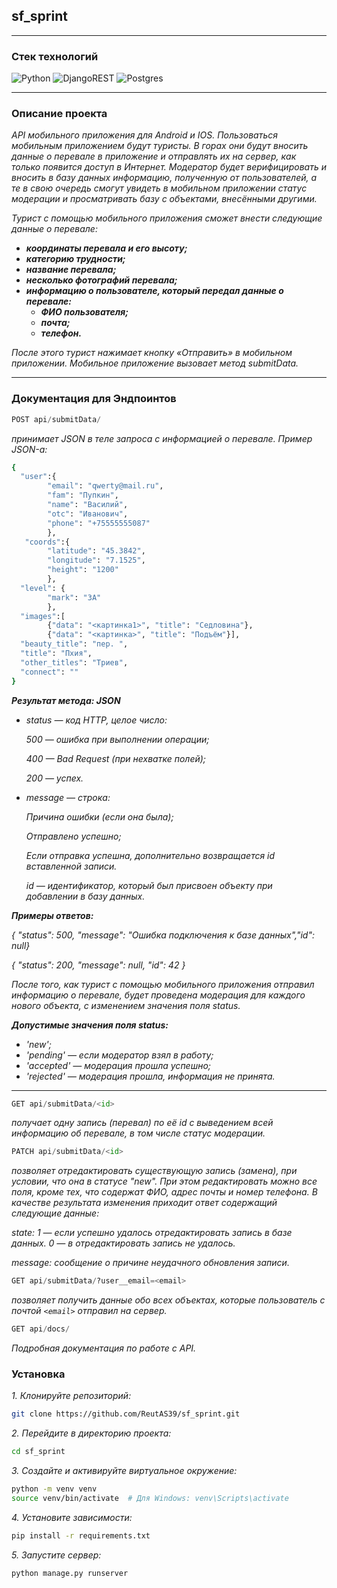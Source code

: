 ## sf_sprint

______
### Стек технологий 


![Python](https://img.shields.io/badge/python-3670A0?style=for-the-badge&logo=python&logoColor=ffdd54)
![DjangoREST](https://img.shields.io/badge/DJANGO-REST-ff1709?style=for-the-badge&logo=django&logoColor=white&color=ff1709&labelColor=gray)
![Postgres](https://img.shields.io/badge/postgres-%23316192.svg?style=for-the-badge&logo=postgresql&logoColor=white)
______
### Описание проекта

_API мобильного приложения для Android и IOS.
*Пользоваться мобильным приложением будут туристы. В горах они будут вносить данные о перевале в приложение и отправлять их на сервер, как только появится доступ в Интернет.*
*Модератор будет верифицировать и вносить в базу данных информацию, полученную от пользователей, а те в свою очередь смогут увидеть в мобильном приложении статус модерации и просматривать базу с объектами, внесёнными другими.*_

*Турист с помощью мобильного приложения сможет внести следующие данные о перевале:*
+ ***координаты перевала и его высоту;***
+ ***категорию трудности;***
+ ***название перевала;***
+ ***несколько фотографий перевала;***
+ ***информацию о пользователе, который передал данные о перевале:***
  + ***ФИО пользователя;***
  + ***почта;***
  + ***телефон.***

*После этого турист нажимает кнопку «Отправить» в мобильном приложении. Мобильное приложение вызовает метод submitData.*

______

### Документация для Эндпоинтов 
 
```python
POST api/submitData/
 ```
 
 *принимает JSON в теле запроса с информацией о перевале. Пример JSON-а:*

``` sh
{
  "user":{
		"email": "qwerty@mail.ru", 
		"fam": "Пупкин", 
		"name": "Василий", 
		"otc": "Иванович", 
		"phone": "+75555555087"
	    }, 
   "coords":{
		"latitude": "45.3842",
		"longitude": "7.1525",
		"height": "1200"
		},
  "level": {
        "mark": "3А"
        },
  "images":[
        {"data": "<картинка1>", "title": "Седловина"}, 
        {"data": "<картинка>", "title": "Подъём"}],
  "beauty_title": "пер. ",
  "title": "Пхия",
  "other_titles": "Триев",
  "connect": ""
}

```

***Результат метода: JSON***

+ *status — код HTTP, целое число:*
 
    *500 — ошибка при выполнении операции;*
    
    *400 — Bad Request (при нехватке полей);*
    
    *200 — успех.*
    
+ *message — строка:*

   *Причина ошибки (если она была);*
    
    *Отправлено успешно;*
    
    *Если отправка успешна, дополнительно возвращается id вставленной записи.*
    
    *id — идентификатор, который был присвоен объекту при добавлении в базу данных.*
    
    
***Примеры oтветов:***

*{ "status": 500, "message": "Ошибка подключения к базе данных","id": null}*

*{ "status": 200, "message": null, "id": 42 }*


*После того, как турист с помощью мобильного приложения отправил информацию о перевале, будет проведена модерация для каждого нового объекта, с изменением значения поля status.*

***Допустимые значения поля status:***

+ *'new';*
+ *'pending' — если модератор взял в работу;*
+ *'accepted' — модерация прошла успешно;*
+ *'rejected' — модерация прошла, информация не принята.*

______

```python
GET api/submitData/<id>
```
*получает одну запись (перевал) по её id с выведением всей информацию об перевале, в том числе статус модерации.*



```python
PATCH api/submitData/<id>
```

*позволяет отредактировать существующую запись (замена), при условии, что она в статусе "new". При этом редактировать можно все поля, кроме тех, что содержат ФИО, адрес почты и номер телефона. В качестве результата изменения приходит ответ содержащий следующие данные:*

 *state:*
     *1 — если успешно удалось отредактировать запись в базе данных.*
     *0 — в отредактировать запись не удалось.*
    
 *message: сообщение о причине неудачного обновления записи.*


   
```python
GET api/submitData/?user__email=<email>
```
*позволяет получить данные обо всех объектах, которые пользователь с почтой `<email>` отправил на сервер.*


```python
GET api/docs/
```
*Подробная документация по работе с API.*

### Установка 

*1. Клонируйте репозиторий:*

   ```bash
   git clone https://github.com/ReutAS39/sf_sprint.git
   ```

*2. Перейдите в директорию проекта:*

   ```bash
   cd sf_sprint
   ```

*3. Создайте и активируйте виртуальное окружение:*

   ```bash
   python -m venv venv
   source venv/bin/activate  # Для Windows: venv\Scripts\activate
   ```

*4. Установите зависимости:*

   ```bash
   pip install -r requirements.txt
   ```

*5. Запустите сервер:*

   ```bash
   python manage.py runserver
   ```
